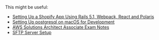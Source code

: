 This might be useful:

* [Setting Up a Shopify App Using Rails 5.1, Webpack, React and Polaris](rails-5-shopify-app-setup)
* [Setting Up postgresql on macOS for Development](mac-postgres-dev-setup)
* [AWS Solutions Architect Associate Exam Notes](aws-solutions-architect-associate-exam-notes)
* [SFTP Server Setup](setting-up-an-sftp-server-on-ubuntu.md)
